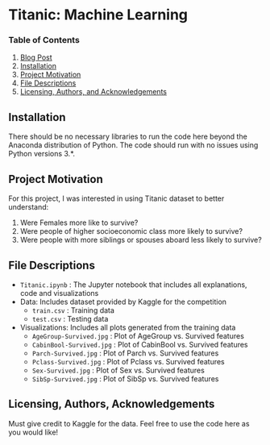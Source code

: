 # Titanic: Machine Learning

### Table of Contents
1. [Blog Post](https://medium.com/@385.rahul/titanic-survival-prediction-7645df8b40cd)
2. [Installation](#installation)
3. [Project Motivation](#motivation)
4. [File Descriptions](#files)
6. [Licensing, Authors, and Acknowledgements](#licensing)

## Installation <a name="installation"></a>

There should be no necessary libraries to run the code here beyond the Anaconda distribution of Python.  The code should run with no issues using Python versions 3.*.

## Project Motivation<a name="motivation"></a>

For this project, I was interested in using Titanic dataset to better understand:

1. Were Females more like to survive?
2. Were people of higher socioeconomic class more likely to survive?
3. Were people with more siblings or spouses aboard less likely to survive?

## File Descriptions <a name="files"></a>

* `Titanic.ipynb` : The Jupyter notebook that includes all explanations, code and visualizations
* Data: Includes dataset provided by Kaggle for the competition
    * `train.csv` : Training data
    * `test.csv` : Testing data
* Visualizations: Includes all plots generated from the training data
   * `AgeGroup-Survived.jpg` : Plot of AgeGroup vs. Survived features
   * `CabinBool-Survived.jpg` : Plot of CabinBool vs. Survived features
   * `Parch-Survived.jpg` : Plot of Parch vs. Survived features
   * `Pclass-Survived.jpg` : Plot of Pclass vs. Survived features
   * `Sex-Survived.jpg` : Plot of Sex vs. Survived features
   * `SibSp-Survived.jpg` : Plot of SibSp vs. Survived features

## Licensing, Authors, Acknowledgements<a name="licensing"></a>

Must give credit to Kaggle for the data. Feel free to use the code here as you would like!
